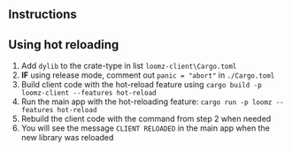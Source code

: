 ## Instructions

## Using hot reloading

1. Add `dylib` to the crate-type in list `loomz-client\Cargo.toml`
1. **IF** using release mode, comment out `panic = "abort"` in `./Cargo.toml`
2. Build client code with the hot-reload feature using `cargo build -p loomz-client --features hot-reload`
3. Run the main app with the hot-reloading feature: `cargo run -p loomz --features hot-reload`
4. Rebuild the client code with the command from step 2 when needed
5. You will see the message `CLIENT RELOADED` in the main app when the new library was reloaded
